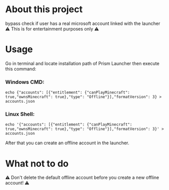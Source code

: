 # About this project
bypass check if user has a real microsoft account linked with the launcher <br>
⚠️ This is for entertainment purposes only ⚠️
# Usage
Go in terminal and locate installation path of Prism Launcher then execute this command:
### Windows CMD:
```
echo {"accounts": [{"entitlement": {"canPlayMinecraft": true,"ownsMinecraft": true},"type": "Offline"}],"formatVersion": 3} > accounts.json
```
### Linux Shell:
```
echo '{"accounts": [{"entitlement": {"canPlayMinecraft": true,"ownsMinecraft": true},"type": "Offline"}],"formatVersion": 3}' > accounts.json
```
After that you can create an offline account in the launcher. 
# What not to do
⚠️ Don't delete the default offline account before you create a new offline account! ⚠️
